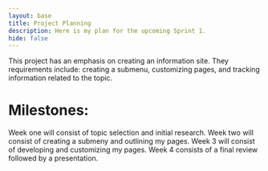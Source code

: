 ```yaml
--- 
layout: base
title: Project Planning
description: Here is my plan for the upcoming Sprint 1.
hide: false
---
```

<html lang="en">
<head>
    <meta charset="UTF-8">
    <meta name="viewport" content="width=device-width, initial-scale=1.0">
</head>

<body>
<div id = "plan">
    <p>This project has an emphasis on creating an information site. They requirements include: creating a submenu, customizing pages, and tracking information related to the topic.</p>
</div>

<div id = "milestones">
<h1>Milestones:</h1>
<p>Week one will consist of topic selection and initial research. Week two will consist of creating a submeny and outlining my pages. Week 3 will consist of developing and customizing my pages. Week 4 consists of a final review followed by a presentation.</p>
</div>
</html>